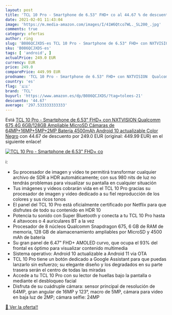 ```yaml
---
layout: post
title: 'TCL 10 Pro - Smartphone de 6.53" FHD+ co al 44.67 % de descuento'
date: 2021-02-01 11:43:04
image: 'https://m.media-amazon.com/images/I/41W6Qtco7WL._SL200_.jpg'
comments: true
category: ofertas
author: ring
slug: 'B086QCJXDS-es TCL 10 Pro - Smartphone de 6.53" FHD+ con NXTVISION...'
sku: 'B086QCJXDS-es'
tags: [ 'android', ]
actualPrice: 249.0 EUR
currency: EUR
price: 249.0
comparePrice: 449.99 EUR
prodname: 'TCL 10 Pro - Smartphone de 6.53" FHD+ con NXTVISION  Qualcomm 675 4G  6GB/128GB Ampliable MicroSD  Cámaras de 64MP+16MP+5MP+2MP  Batería 4500mAh  Android 10 actualizable  Color Negro'
country: 'es'
flag: '🇪🇸'
brand: 'TCL'
buyurl: 'https://www.amazon.es/dp/B086QCJXDS/?tag=tolees-21'
descuento: '44.67'
average: '297.533333333333'
---
```


Está [TCL 10 Pro - Smartphone de 6.53" FHD+ con NXTVISION  Qualcomm 675 4G  6GB/128GB Ampliable MicroSD  Cámaras de 64MP+16MP+5MP+2MP  Batería 4500mAh  Android 10 actualizable  Color Negro](https://www.amazon.es/dp/B086QCJXDS/?tag=tolees-21) con 44.67 de descuento por 249.0 EUR (original: 449.99 EUR) en el siguiente enlace!

[![TCL 10 Pro - Smartphone de 6.53" FHD+ co](https://m.media-amazon.com/images/I/41W6Qtco7WL._SL200_.jpg)](https://www.amazon.es/dp/B086QCJXDS/?tag=tolees-21)

ℹ️:

- Su procesador de imagen y video te permitirá transformar cualquier archivo de SDR a HDR automáticamente; con sus 980 nits de luz no tendrás problemas para visualizar su pantalla en cualquier situación
- Tus imágenes y videos cobrarán vida en el TCL 10 Pro gracias su procesador de imagen y video dedicado a su fiel reproducción de los colores y sus ricos tonos
- El panel del TCL 10 Pro está oficialmente certificado por Netflix para que disfrutes de todo su contenido en HDR 10
- Potencia tu sonido con Super Bluetooth y conecta a tu TCL 10 Pro hasta 4 altavoces o 4 auriculares BT a la vez
- Procesador de 8 núcleos Qualcomm Snapdragon 675, 6 GB de RAM de memoria, 128 GB de alamacenamiento ampliables por MicroSD y 4500 mAh de batería
- Su gran panel de 6.47" FHD+ AMOLED curvo, que ocupa el 93% del frontal es óptimo para visualizar contenido multimedia
- Sistema operativo: Android 10 actualizable a Android 11 via OTA
- TCL 10 Pro tiene un botón dedicado a Google Assistant para que puedas lanzarlo sin esfuerzo; su elegante diseño y los degradados en su parte trasera serán el centro de todas las miradas
- Accede a tu TCL 10 Pro con su lector de huellas bajo la pantalla o mediante el desbloqueo facial
- Disfruta de su cuádruple cámara: sensor principal de resolución de 64MP, gran angular de 16MP y 123°, macro de 5MP, cámara para video en baja luz de 2MP; cámara selfie: 24MP

[🛒 Ver la oferta!!](https://www.amazon.es/dp/B086QCJXDS/?tag=tolees-21)
